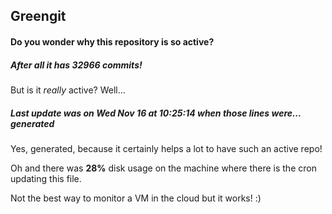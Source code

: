 ## Greengit

#### Do you wonder why this repository is so active?

##### After all it has 32966 commits!

But is it *really* active? Well...

##### Last update was on Wed Nov 16 at 10:25:14 when those lines were... generated

Yes, generated, because it certainly helps a lot to have such an active repo!

Oh and there was **28%** disk usage on the machine
where there is the cron updating this file.

Not the best way to monitor a VM in the cloud but it works! :)
